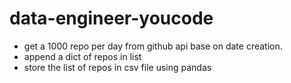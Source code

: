 # data-engineer-youcode
* get a 1000 repo per day from github api base on date creation.
* append a dict of repos in list
* store the list of repos in csv file using pandas
